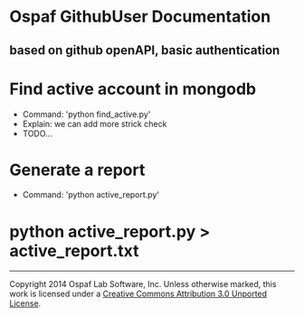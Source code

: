 # Ospaf GithubUser Documentation

## based on github openAPI, basic authentication

# Find active account in mongodb
 - Command: 'python find_active.py'
 - Explain: we can add more strick check
 - TODO...

# Generate a report
 - Command: 'python active_report.py'

# python active_report.py > active_report.txt

- - -
Copyright 2014 Ospaf Lab Software, Inc. Unless otherwise marked, this work is licensed under a [Creative Commons Attribution 3.0 Unported License](http://creativecommons.org/licenses/by/3.0/).
